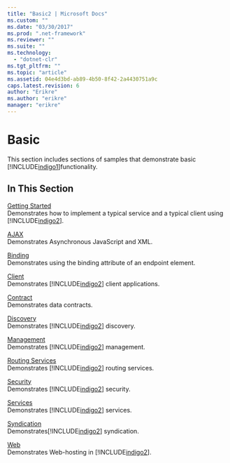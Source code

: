 ```yaml
---
title: "Basic2 | Microsoft Docs"
ms.custom: ""
ms.date: "03/30/2017"
ms.prod: ".net-framework"
ms.reviewer: ""
ms.suite: ""
ms.technology: 
  - "dotnet-clr"
ms.tgt_pltfrm: ""
ms.topic: "article"
ms.assetid: 04e4d3bd-ab89-4b50-8f42-2a4430751a9c
caps.latest.revision: 6
author: "Erikre"
ms.author: "erikre"
manager: "erikre"
---
```

# Basic
This section includes sections of samples that demonstrate basic [!INCLUDE[indigo1](../../../../includes/indigo1-md.md)]functionality.  
  
## In This Section  
 [Getting Started](../../../../docs/framework/wcf/samples/getting-started-sample.md)  
 Demonstrates how to implement a typical service and a typical client using [!INCLUDE[indigo2](../../../../includes/indigo2-md.md)].  
  
 [AJAX](../../../../docs/framework/wcf/samples/ajax.md)  
 Demonstrates Asynchronous JavaScript and XML.  
  
 [Binding](../../../../docs/framework/wcf/samples/binding.md)  
 Demonstrates using the binding attribute of an endpoint element.  
  
 [Client](../../../../docs/framework/wcf/samples/client.md)  
 Demonstrates [!INCLUDE[indigo2](../../../../includes/indigo2-md.md)] client applications.  
  
 [Contract](../../../../docs/framework/wcf/samples/contract.md)  
 Demonstrates data contracts.  
  
 [Discovery](../../../../docs/framework/wcf/samples/discovery-samples.md)  
 Demonstrates [!INCLUDE[indigo2](../../../../includes/indigo2-md.md)] discovery.  
  
 [Management](../../../../docs/framework/wcf/samples/management.md)  
 Demonstrates [!INCLUDE[indigo2](../../../../includes/indigo2-md.md)] management.  
  
 [Routing Services](../../../../docs/framework/wcf/samples/routing-services.md)  
 Demonstrates [!INCLUDE[indigo2](../../../../includes/indigo2-md.md)] routing services.  
  
 [Security](../../../../docs/framework/wcf/samples/security-in-wcf.md)  
 Demonstrates [!INCLUDE[indigo2](../../../../includes/indigo2-md.md)] security.  
  
 [Services](../../../../docs/framework/wcf/samples/services.md)  
 Demonstrates [!INCLUDE[indigo2](../../../../includes/indigo2-md.md)] services.  
  
 [Syndication](../../../../docs/framework/wcf/samples/syndication.md)  
 Demonstrates[!INCLUDE[indigo2](../../../../includes/indigo2-md.md)] syndication.  
  
 [Web](../../../../docs/framework/wcf/samples/web.md)  
 Demonstrates Web-hosting in [!INCLUDE[indigo2](../../../../includes/indigo2-md.md)].